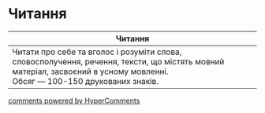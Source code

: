 <div id="hypercomments_widget" class="js-hypercomments-widget invisible"></div>

# Читання

<table>
<thead>
  <tr>
    <th>Читання</th>
  </tr>
</thead>
<tbody>
<td style="vertical-align:top !important;">
Читати про себе та вголос і розуміти слова, словосполучення, речення, тексти, що містять мовний матеріал, засвоєний в усному мовленні.<br>
Обсяг — 100-150 друкованих знаків.<br>
</td>
</tbody>
</table>

<div class="js-hypercomments-container">
    <a href="http://hypercomments.com" class="hc-link" title="comments widget">comments powered by HyperComments</a>
</div>